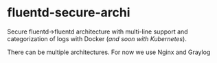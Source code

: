 # fluentd-secure-archi
Secure fluentd->fluentd architecture with multi-line support and categorization of logs with Docker (*and soon with Kubernetes*).

There can be multiple architectures. For now we use Nginx and Graylog

